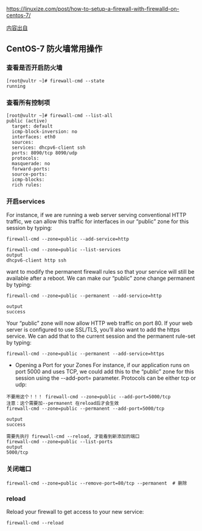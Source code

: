 https://linuxize.com/post/how-to-setup-a-firewall-with-firewalld-on-centos-7/

[内容出自](https://www.digitalocean.com/community/tutorials/how-to-set-up-a-firewall-using-firewalld-on-centos-7)

## CentOS-7 防火墙常用操作

### 查看是否开启防火墙
```
[root@vultr ~]# firewall-cmd --state
running
```

### 查看所有控制项
```
[root@vultr ~]# firewall-cmd --list-all
public (active)
  target: default
  icmp-block-inversion: no
  interfaces: eth0
  sources:
  services: dhcpv6-client ssh
  ports: 8090/tcp 8090/udp
  protocols:
  masquerade: no
  forward-ports:
  source-ports:
  icmp-blocks:
  rich rules:
```

### 开启services
For instance, if we are running a web server serving conventional HTTP traffic, we can allow this traffic for interfaces in our “public” zone for this session by typing:
```
firewall-cmd --zone=public --add-service=http

firewall-cmd --zone=public --list-services
output
dhcpv6-client http ssh
```

want to modify the permanent firewall rules so that your service will still be available after a reboot. We can make our “public” zone change permanent by typing:
```
firewall-cmd --zone=public --permanent --add-service=http

output
success
```

Your “public” zone will now allow HTTP web traffic on port 80. If your web server is configured to use SSL/TLS, you’ll also want to add the https service. We can add that to the current session and the permanent rule-set by typing:
```
firewall-cmd --zone=public --permanent --add-service=https
```

- Opening a Port for your Zones
For instance, if our application runs on port 5000 and uses TCP, we could add this to the “public” zone for this session using the --add-port= parameter. Protocols can be either tcp or udp:
```
不要用这个！！！ firewall-cmd --zone=public --add-port=5000/tcp   
注意：这个需要加--permanent 在reload后才会生效 
firewall-cmd --zone=public --permanent --add-port=5000/tcp

output
success

需要先执行 firewall-cmd --reload, 才能看到新添加的端口
firewall-cmd --zone=public --list-ports
output
5000/tcp
```

### 关闭端口
```
firewall-cmd --zone=public --remove-port=80/tcp --permanent  # 删除
```

### reload
Reload your firewall to get access to your new service:
```
firewall-cmd --reload
```


